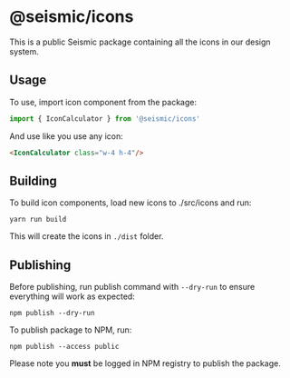 # @seismic/icons

This is a public Seismic package containing all the icons in our design system.

## Usage

To use, import icon component from the package:

```js
import { IconCalculator } from '@seismic/icons'
```

And use like you use any icon:

```html
<IconCalculator class="w-4 h-4"/>
```

## Building

To build icon components, load new icons to ./src/icons and run:

```
yarn run build
```

This will create the icons in `./dist` folder.

## Publishing

Before publishing, run publish command with `--dry-run` to ensure everything will work as expected:

```
npm publish --dry-run
```

To publish package to NPM, run:

```
npm publish --access public
```

Please note you **must** be logged in NPM registry to publish the package.
